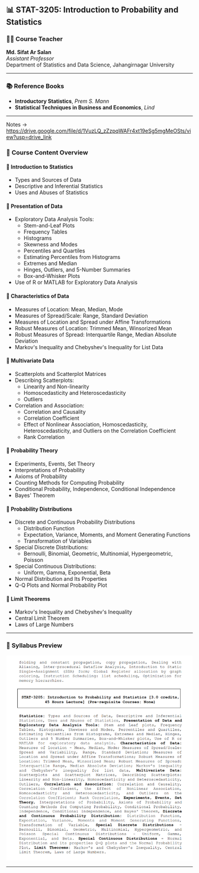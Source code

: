 ## 📊 **STAT-3205: Introduction to Probability and Statistics**

### 👨‍🏫 **Course Teacher**

**Md. Sifat Ar Salan**  
_Assistant Professor_  
Department of Statistics and Data Science, Jahangirnagar University

---

### 📚 **Reference Books**

- **Introductory Statistics**, _Prem S. Mann_
- **Statistical Techniques in Business and Economics**, _Lind_

---

Notes -> https://drive.google.com/file/d/1VuzLQ_zZzpqWAFr4xt19eSg5mgMeOSts/view?usp=drive_link

### 🧩 **Course Content Overview**

#### 🔹 **Introduction to Statistics**

- Types and Sources of Data
- Descriptive and Inferential Statistics
- Uses and Abuses of Statistics

#### 🔹 **Presentation of Data**

- Exploratory Data Analysis Tools:
  - Stem-and-Leaf Plots
  - Frequency Tables
  - Histograms
  - Skewness and Modes
  - Percentiles and Quartiles
  - Estimating Percentiles from Histograms
  - Extremes and Median
  - Hinges, Outliers, and 5-Number Summaries
  - Box-and-Whisker Plots
- Use of R or MATLAB for Exploratory Data Analysis

#### 🔹 **Characteristics of Data**

- Measures of Location: Mean, Median, Mode
- Measures of Spread/Scale: Range, Standard Deviation
- Measures of Location and Spread under Affine Transformations
- Robust Measures of Location: Trimmed Mean, Winsorized Mean
- Robust Measures of Spread: Interquartile Range, Median Absolute Deviation
- Markov's Inequality and Chebyshev's Inequality for List Data

#### 🔹 **Multivariate Data**

- Scatterplots and Scatterplot Matrices
- Describing Scatterplots:
  - Linearity and Non-linearity
  - Homoscedasticity and Heteroscedasticity
  - Outliers
- Correlation and Association:
  - Correlation and Causality
  - Correlation Coefficient
  - Effect of Nonlinear Association, Homoscedasticity, Heteroscedasticity, and Outliers on the Correlation Coefficient
  - Rank Correlation

#### 🔹 **Probability Theory**

- Experiments, Events, Set Theory
- Interpretations of Probability
- Axioms of Probability
- Counting Methods for Computing Probability
- Conditional Probability, Independence, Conditional Independence
- Bayes' Theorem

#### 🔹 **Probability Distributions**

- Discrete and Continuous Probability Distributions
  - Distribution Function
  - Expectation, Variance, Moments, and Moment Generating Functions
  - Transformation of Variables
- Special Discrete Distributions:
  - Bernoulli, Binomial, Geometric, Multinomial, Hypergeometric, Poisson
- Special Continuous Distributions:
  - Uniform, Gamma, Exponential, Beta
- Normal Distribution and Its Properties
- Q-Q Plots and Normal Probability Plot

#### 🔹 **Limit Theorems**

- Markov's Inequality and Chebyshev's Inequality
- Central Limit Theorem
- Laws of Large Numbers

---

### 🧾 **Syllabus Preview**

![sy](../extra/sy3.png)

---
